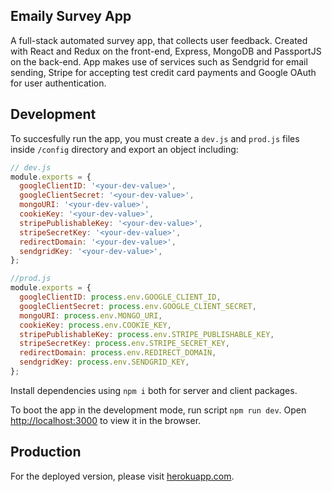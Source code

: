 ## Emaily Survey App

A full-stack automated survey app, that collects user feedback. Created with React and Redux on the front-end, Express, MongoDB and PassportJS on the back-end. App makes use of services such as Sendgrid for email sending, Stripe for accepting test credit card payments and Google OAuth for user authentication.

## Development

To succesfully run the app, you must create a `dev.js` and `prod.js` files inside `/config` directory and export an object including:

```javascript
// dev.js
module.exports = {
  googleClientID: '<your-dev-value>',
  googleClientSecret: '<your-dev-value>',
  mongoURI: '<your-dev-value>',
  cookieKey: '<your-dev-value>',
  stripePublishableKey: '<your-dev-value>',
  stripeSecretKey: '<your-dev-value>',
  redirectDomain: '<your-dev-value>',
  sendgridKey: '<your-dev-value>',
};

//prod.js
module.exports = {
  googleClientID: process.env.GOOGLE_CLIENT_ID,
  googleClientSecret: process.env.GOOGLE_CLIENT_SECRET,
  mongoURI: process.env.MONGO_URI,
  cookieKey: process.env.COOKIE_KEY,
  stripePublishableKey: process.env.STRIPE_PUBLISHABLE_KEY,
  stripeSecretKey: process.env.STRIPE_SECRET_KEY,
  redirectDomain: process.env.REDIRECT_DOMAIN,
  sendgridKey: process.env.SENDGRID_KEY,
};
```

Install dependencies using `npm i` both for server and client packages.

To boot the app in the development mode, run script `npm run dev`.
Open [http://localhost:3000](http://localhost:3000) to view it in the browser.

## Production

For the deployed version, please visit [herokuapp.com](https://automated-survey-app.herokuapp.com/).
